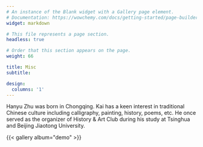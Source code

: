 ```yaml
---
# An instance of the Blank widget with a Gallery page element.
# Documentation: https://wowchemy.com/docs/getting-started/page-builder/
widget: markdown

# This file represents a page section.
headless: true

# Order that this section appears on the page.
weight: 66

title: Misc
subtitle: 

design:
  columns: '1'
---
```


Hanyu Zhu was born in Chongqing. Kai has a keen interest in traditional Chinese culture including calligraphy, painting, history, poems, etc. He once served as the organizer of History & Art Club during his study at Tsinghua and Beijing Jiaotong University. 

{{< gallery album="demo" >}}
